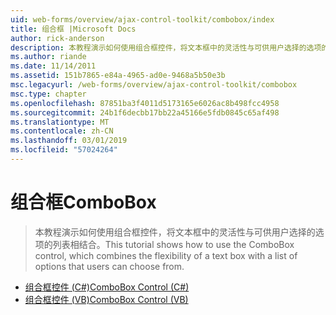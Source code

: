 ```yaml
---
uid: web-forms/overview/ajax-control-toolkit/combobox/index
title: 组合框 |Microsoft Docs
author: rick-anderson
description: 本教程演示如何使用组合框控件，将文本框中的灵活性与可供用户选择的选项的列表相结合。
ms.author: riande
ms.date: 11/14/2011
ms.assetid: 151b7865-e84a-4965-ad0e-9468a5b50e3b
msc.legacyurl: /web-forms/overview/ajax-control-toolkit/combobox
msc.type: chapter
ms.openlocfilehash: 87851ba3f4011d5173165e6026ac8b498fcc4958
ms.sourcegitcommit: 24b1f6decbb17bb22a45166e5fdb0845c65af498
ms.translationtype: MT
ms.contentlocale: zh-CN
ms.lasthandoff: 03/01/2019
ms.locfileid: "57024264"
---
```

<a name="combobox"></a><span data-ttu-id="0439b-103">组合框</span><span class="sxs-lookup"><span data-stu-id="0439b-103">ComboBox</span></span>
====================
> <span data-ttu-id="0439b-104">本教程演示如何使用组合框控件，将文本框中的灵活性与可供用户选择的选项的列表相结合。</span><span class="sxs-lookup"><span data-stu-id="0439b-104">This tutorial shows how to use the ComboBox control, which combines the flexibility of a text box with a list of options that users can choose from.</span></span>


- [<span data-ttu-id="0439b-105">组合框控件 (C#)</span><span class="sxs-lookup"><span data-stu-id="0439b-105">ComboBox Control (C#)</span></span>](how-do-i-use-the-combobox-control-cs.md)
- [<span data-ttu-id="0439b-106">组合框控件 (VB)</span><span class="sxs-lookup"><span data-stu-id="0439b-106">ComboBox Control (VB)</span></span>](how-do-i-use-the-combobox-control-vb.md)
